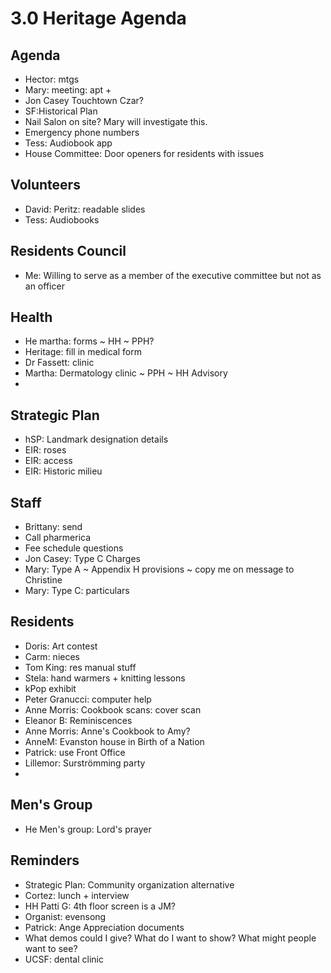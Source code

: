 # 3.0 Heritage Agenda

## Agenda

* Hector: mtgs
* Mary: meeting: apt +
* Jon Casey Touchtown Czar?
* SF:Historical Plan
* Nail Salon on site? Mary will investigate this.
* Emergency phone numbers
* Tess: Audiobook app
* House Committee: Door openers for residents with issues


## Volunteers

* David: Peritz: readable slides
* Tess: Audiobooks

## Residents Council

* Me: Willing to serve as a member of the executive committee but not as an officer

## Health

* He martha: forms ~ HH ~ PPH?
* Heritage: fill in medical form
* Dr Fassett: clinic
* Martha: Dermatology clinic ~ PPH ~ HH Advisory
*

## Strategic Plan

* hSP: Landmark designation details
* EIR: roses
* EIR: access
* EIR: Historic milieu

## Staff

* Brittany: send
* Call pharmerica
* Fee schedule questions
* Jon Casey: Type C Charges
* Mary: Type A ~ Appendix H provisions ~ copy me on message to Christine
* Mary: Type C: particulars

## Residents

* Doris: Art contest
* Carm: nieces
* Tom King: res manual stuff
* Stela: hand warmers + knitting lessons
* kPop exhibit
* Peter Granucci: computer help
* Anne Morris: Cookbook scans: cover scan
* Eleanor B: Reminiscences
* Anne Morris: Anne's Cookbook to Amy?
* AnneM: Evanston house in Birth of a Nation
* Patrick: use Front Office
* Lillemor: Surströmming party
*

## Men's Group

* He Men's group: Lord's prayer

## Reminders

* Strategic Plan: Community organization alternative
* Cortez: lunch + interview
* HH Patti G: 4th floor screen is a JM?
* Organist: evensong
* Patrick: Ange Appreciation documents
* What demos could I give? What do I want to show? What might people want to see?
* UCSF: dental clinic
